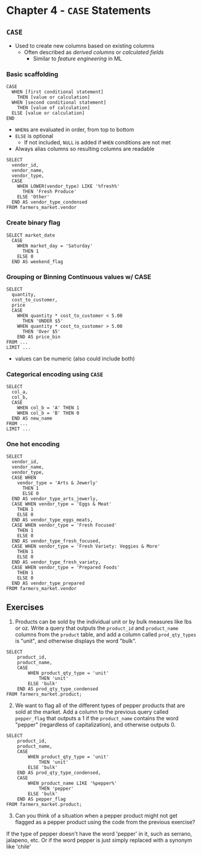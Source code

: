 # Chapter 4 - `CASE` Statements 

## `CASE`

* Used to create new columns based on existing columns 
    * Often described as *derived columns* or *calculated fields*
        * Similar to *feature engineering* in ML

### Basic scaffolding 

```
CASE 
  WHEN [first conditional statement]
    THEN [value or calculation]
  WHEN [second conditional statement]
    THEN [value of calculation]
  ELSE [value or calculation]
END
```

* `WHEN`s are evaluated in order, from top to bottom
* `ELSE` is optional 
    * If not included, `NULL` is added if `WHEN` conditions are not met 
* Always alias columns so resulting columns are readable 

```
SELECT 
  vendor_id, 
  vendor_name,
  vendor_type, 
  CASE 
    WHEN LOWER(vendor_type) LIKE '%fresh%'
      THEN 'Fresh Produce'
    ELSE 'Other'
  END AS vendor_type_condensed
FROM farmers_market.vendor
```

### Create binary flag 

```
SELECT market_date
  CASE 
    WHEN market_day = 'Saturday'
      THEN 1 
    ELSE 0
  END AS weekend_flag 
```

### Grouping or Binning Continuous values w/ CASE 

```
SELECT 
  quantity,
  cost_to_customer,
  price 
  CASE 
    WHEN quantity * cost_to_customer < 5.00
      THEN 'UNDER $5'
    WHEN quantity * cost_to_customer > 5.00 
      THEN 'Over $5'
    END AS price_bin
FROM ...
LIMIT ...
```
* values can be numeric (also could include both)

### Categorical encoding using `CASE`

```
SELECT 
  col_a,
  col_b,
  CASE 
    WHEN col_b = 'A' THEN 1 
    WHEN col_b = 'B' THEN 0
  END AS new_name
FROM ...
LIMIT ...
```

### One hot encoding 

```
SELECT 
  vendor_id, 
  vendor_name,
  vendor_type,
  CASE WHEN 
    vendor_type = 'Arts & Jewerly' 
      THEN 1
      ELSE 0
  END AS vendor_type_arts_jewerly,
  CASE WHEN vendor_type = 'Eggs & Meat'
    THEN 1
    ELSE 0
  END AS vendor_type_eggs_meats,
  CASE WHEN vendor_type = 'Fresh Focused'
    THEN 1 
    ELSE 0
  END AS vendor_type_fresh_focused, 
  CASE WHEN vendor_type = 'Fresh Variety: Veggies & More'
    THEN 1 
    ELSE 0
  END AS vendor_type_fresh_variety,
  CASE WHEN vendor_type = 'Prepared Foods'
    THEN 1
    ELSE 0
  END AS vendor_type_prepared
FROM farmers_market.vendor
```

## Exercises 

1. Products can be sold by the individual unit or by bulk measures like lbs or oz. 
Write a query that outputs the `product_id` and `product_name` columns from the `product`
table, and add a column called `prod_qty_types` is "unit", and otherwise displays the word "bulk".

```
SELECT 
	product_id,
    product_name,
    CASE 
		WHEN product_qty_type = 'unit'
			THEN 'unit'
		ELSE 'bulk'
	END AS prod_qty_type_condensed
FROM farmers_market.product;
```

2. We want to flag all of the different types of pepper products that are sold at 
the market. Add a column to the previous query called `pepper_flag` that outputs 
a 1 if the `product_name` contains the word "pepper" (regardless of capitalization), 
and otherwise outputs 0.

```
SELECT 
	product_id,
    product_name,
    CASE 
		WHEN product_qty_type = 'unit'
			THEN 'unit'
		ELSE 'bulk'
	END AS prod_qty_type_condensed, 
    CASE 
		WHEN product_name LIKE '%pepper%' 
			THEN 'pepper'
        ELSE 'bulk'
	END AS pepper_flag
FROM farmers_market.product;
```
3. Can you think of a situation when a pepper product might not get flagged as a pepper 
product using the code from the previous exercise? 

If the type of pepper doesn't have the word 'pepper' in it, such as serrano, jalapeno, etc. Or if the word 
pepper is just simply replaced with a synonym like 'chile'
